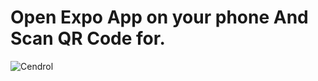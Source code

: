 # Open Expo App on your phone  And Scan QR Code for.
![Cendrol](https://github.com/ShanujYadav/cendrol-assignment/assets/92615408/c5f2ee13-093c-4b42-a53d-64534d82818a)
